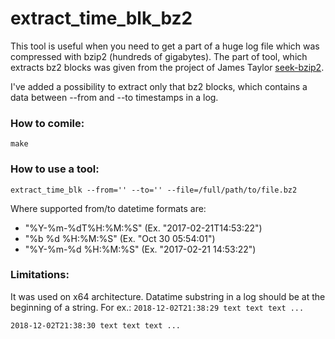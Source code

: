 # extract_time_blk_bz2

This tool is useful when you need to get a part of a huge log file which was compressed with bzip2 (hundreds of gigabytes). The part of tool, which extracts bz2 blocks was given from the project of James Taylor [seek-bzip2](https://bitbucket.org/james_taylor/seek-bzip2). 

I've added a possibility to extract only that bz2 blocks, which contains a data between --from and --to timestamps in a log.


### How to comile:
`make`


### How to use a tool:
`extract_time_blk --from='' --to='' --file=/full/path/to/file.bz2`

Where supported from/to datetime formats are:

- "%Y-%m-%dT%H:%M:%S" (Ex. "2017-02-21T14:53:22")
- "%b %d %H:%M:%S"    (Ex. "Oct 30 05:54:01") 
- "%Y-%m-%d %H:%M:%S" (Ex. "2017-02-21 14:53:22")

### Limitations:
It was used on x64 architecture.
Datatime substring in a log should be at the beginning of a string. For ex.:
`2018-12-02T21:38:29 text text text ...`

`2018-12-02T21:38:30 text text text ...`




